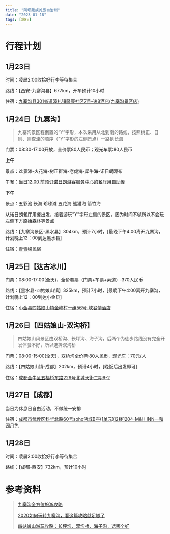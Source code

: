 ```yaml
---
title: "阿坝藏族羌族自治州"
date: "2023-01-18"
tags: [旅行]
---
```


# 行程计划

## 1月23日

时间：凌晨2:00收拾好行李等待集合

路线：【西安-九寨沟县】677km，开车预计10小时

住宿：[九寨沟县301省道漳扎镇隆康社区7号-速8酒店(九寨沟景区店)](https://www.amap.com/place/B0H15ATK20)

## 1月24日【九寨沟】

> 九寨沟景区程倒置的“Y”字形，本次采用从北到南的路线，按照树正、日则、则查洼的顺序（"Y"字形的左侧景点）一路到长海

门票：08:30-17:00开放，全价票80人民币；观光车票:80人民币

**上午**

景点：盆景滩-火花海-树正群海-老虎海-犀牛海-诺日朗瀑布

午餐：[当日12:00 前预订诺日朗游客服务中心的餐厅用自助餐](https://m.abatour.com/m/tickets/detail/index-newjk.html?iscenicid=64)

**下午**

景点：五彩池 长海 珍珠滩 五花海 熊猫海 箭竹海

从诺日朗餐厅用餐出发，接着游玩"Y"字形左侧的景区，因为时间不够所以不会玩左侧下方原始森林等景点

路线：【九寨沟景区-黑水县】304km，预计7小时，[最晚下午4:00离开九寨沟，计划晚上12：00到达黑水县]

住宿：[青青稞民宿](https://www.amap.com/place/B0I07PK0GI)

## 1月25日【达古冰川】

门票：08:00-17:00(全天)，全价套票（门票+车票+索道）:370人民币

路线：【黑水县-四姑娘山镇】325km，预计7小时，[最晚下午4:00离开九寨沟，计划晚上12：00到达小金县]

住宿：[小金县四姑娘山镇金峰村一组56号-峡谷情酒店](https://www.amap.com/place/B0FFJGH4BM)

## 1月26日【四姑娘山-双沟桥】

> 四姑娘山风景区由双桥沟、长坪沟、海子沟，后两个为徒步路线没有完全开发体验不好，所以选择双沟桥

门票：08:00-15:00(全天)，双桥沟全价票:80人民币，观光车：70元/人

路线：【四姑娘山镇-成都】202km，预计4小时，[晚饭后出发即可]

住宿：[成都金牛区五福桥东路229号北城天街二期6-2](https://www.amap.com/place/B001C954XA)

## 1月27日【成都】

当日为休息日自由活动，不做统一安排

住宿：[成都市武侯区科华北路60号soho沸城B座(1单元)12楼1204-M&H INN一和园月色](https://www.amap.com/place/B001C8UAEP)

## 1月28日

时间：凌晨2:00收拾好行李等待集合

路线：【成都-西安】732km，预计10小时

# 参考资料

> [九寨沟全方位旅游攻略](https://www.mafengwo.cn/gonglve/ziyouxing/166513.html)
>
> [2020如何玩转九寨沟，看这篇攻略就足够了](https://www.mafengwo.cn/gonglve/ziyouxing/318420.html)
>
> [四姑娘山游玩攻略：长坪沟、双沟桥、海子沟，选哪个好](https://m.mafengwo.cn/mmobile/wanfaguide/?gid=406399&aggregate_id=1110000010661041300&source=default)

